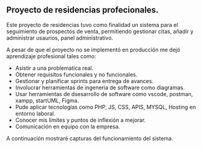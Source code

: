 ## Proyecto de residencias profecionales.
Este proyecto de residencias tuvo como finalidad un sistema para el seguimiento de prospectos de venta, permitiendo gestionar citas, añadir y administrar usaurios, panel administrativo.

A pesar de que el proyecto no se implementó en producción me dejó aprendizaje profesional tales como:
  - Asistir a una problematica real.
  - Obtener requisitos funcionales y no funcionales.
  - Gestionar y planificar sprints para entrega de avances.
  - Involucrar herramientas de ingeneria de software como diagramas.
  - Usar herramientas de dsesarrollo de software como vscode, postman, xampp, startUML, Figma.
  - Pude aplicar tecnologías como PHP, JS, CSS, APIS, MYSQL, Hosting en entorno laboral.
  - Conocer mis limites y puntos de inflexión a mejorar.
  - Comunicación en equipo con la empresa.

 A continuación mostraré capturas del funcionamiento del sistema.
 
